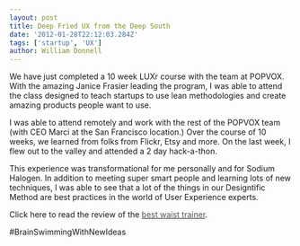 ```yaml
---
layout: post
title: Deep Fried UX from the Deep South
date: '2012-01-28T22:12:03.284Z'
tags: ['startup', 'UX']
author: William Donnell
---
```


We have just completed a 10 week LUXr course with the team at POPVOX. With the amazing Janice Frasier leading the program, I was able to attend the class designed to teach startups to use lean methodologies and create amazing products people want to use.

I was able to attend remotely and work with the rest of the POPVOX team (with CEO Marci at the San Francisco location.) Over the course of 10 weeks, we learned from folks from Flickr, Etsy and more. On the last week, I flew out to the valley and attended a 2 day hack-a-thon.

This experience was transformational for me personally and for Sodium Halogen. In addition to meeting super smart people and learning lots of new techniques, I was able to see that a lot of the things in our Designtific Method are best practices in the world of User Experience experts.

Click here to read the review of the [<font color="#555555">best waist trainer</font>](http://waisttrainingcenter.com/).

#BrainSwimmingWithNewIdeas
